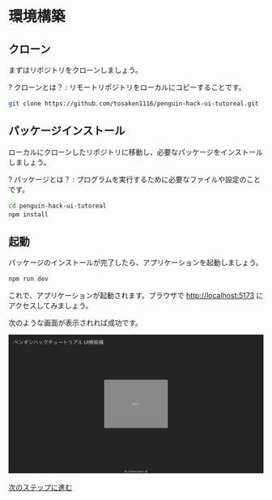 # 環境構築

## クローン
まずはリポジトリをクローンしましょう。

? クローンとは？
: リモートリポジトリをローカルにコピーすることです。

```bash
git clone https://github.com/tosaken1116/penguin-hack-ui-tutoreal.git
```

## パッケージインストール
ローカルにクローンしたリポジトリに移動し、必要なパッケージをインストールしましょう。

? パッケージとは？
: プログラムを実行するために必要なファイルや設定のことです。

```bash
cd penguin-hack-ui-tutoreal
npm install
```

## 起動
パッケージのインストールが完了したら、アプリケーションを起動しましょう。

```bash
npm run dev
```

これで、アプリケーションが起動されます。ブラウザで [http://localhost:5173](http://localhost:5173) にアクセスしてみましょう。

次のような画面が表示されれば成功です。

![アプリケーション起動画面](medias/top.png)

[次のステップに進む](https://github.com/tosaken1116/ui-tutoreal/blob/main/docs/2.md)
